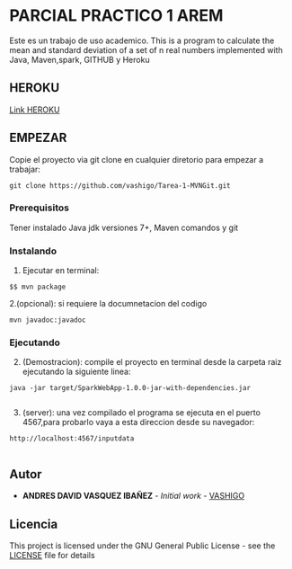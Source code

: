 # PARCIAL PRACTICO 1 AREM

Este es un trabajo de uso academico. This is a program to calculate the mean and standard deviation of a set of n real
numbers implemented with  Java, Maven,spark, GITHUB y Heroku


## HEROKU

[Link HEROKU](https://parcialarem1.herokuapp.com/inputdata)


## EMPEZAR

Copie el proyecto via git clone en cualquier diretorio para empezar a trabajar:
```
git clone https://github.com/vashigo/Tarea-1-MVNGit.git
```

### Prerequisitos

Tener instalado Java jdk versiones 7+, Maven comandos y git

### Instalando

1. Ejecutar en terminal:

```
$$ mvn package
```
2.(opcional):
si requiere la documnetacion del codigo

```
mvn javadoc:javadoc
```
### Ejecutando

2. (Demostracion):
  compile el proyecto en terminal desde la carpeta raiz ejecutando la siguiente linea:
  
```
java -jar target/SparkWebApp-1.0.0-jar-with-dependencies.jar
  
```

3. (server):
una vez compilado el programa se ejecuta en el puerto 4567,para probarlo vaya a esta direccion desde su navegador:
```
http://localhost:4567/inputdata
  
```


## Autor

* **ANDRES DAVID VASQUEZ IBAÑEZ** - *Initial work* - [VASHIGO](https://github.com/vashigo)


## Licencia

This project is licensed under the GNU General Public License - see the [LICENSE](LICENSE) file for details


